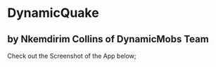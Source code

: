 # DynamicQuake

## by Nkemdirim Collins of DynamicMobs Team
Check out the Screenshot of the App below;


